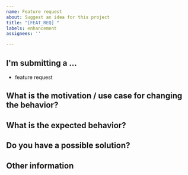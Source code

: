```yaml
---
name: Feature request
about: Suggest an idea for this project
title: "[FEAT_REQ] "
labels: enhancement
assignees: ''

---
```


## I'm submitting a ...

- feature request

## What is the motivation / use case for changing the behavior?
<!--- Briefly describe what is this bug/feature about (one – two sentences) -->

## What is the expected behavior?
<!--- If you're describing a bug, tell what should happen -->
<!--- If you're suggesting a change/improvement, tell how it should work -->

## Do you have a possible solution?
<!--- Not obligatory, but suggest ideas how to implement the addition or change -->

## Other information
<!--- E.g. detailed explanation, related ADRs, stack-traces, related issues, etc. -->
